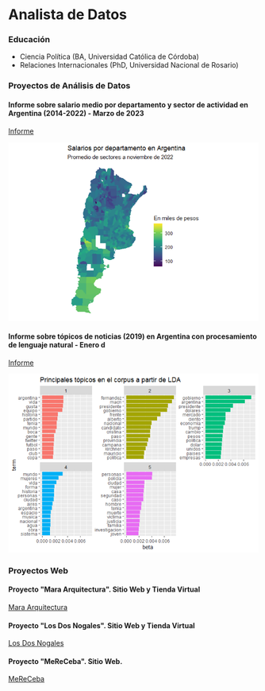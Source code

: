 # Analista de Datos

### Educación
- Ciencia Política (BA, Universidad Católica de Córdoba)
- Relaciones Internacionales (PhD, Universidad Nacional de Rosario)

### Proyectos de Análisis de Datos
#### Informe sobre salario medio por departamento y sector de actividad en Argentina (2014-2022) - Marzo de 2023

[Informe](https://rpubs.com/fl-aguirre/1200004)

![Mapa Argentina Salarios Por Depto](/assets/img/mapa-argentina-salarios.png)

#### Informe sobre tópicos de noticias (2019) en Argentina con procesamiento de lenguaje natural - Enero d

[Informe](https://rpubs.com/fl-aguirre/1200047)

![Tópicos LDA Por Medios](/assets/img/topicos-lda.png)

### Proyectos Web
#### Proyecto "Mara Arquitectura". Sitio Web y Tienda Virtual 

[Mara Arquitectura](https://fl-aguirre.github.io/mara-arquitectura-web/)

#### Proyecto "Los Dos Nogales". Sitio Web y Tienda Virtual

[Los Dos Nogales](https://github.com/fl-aguirre/los-dos-nogales-web/)

#### Proyecto "MeReCeba". Sitio Web.

[MeReCeba](https://fl-aguirre.github.io/mereceba-web/)





